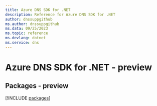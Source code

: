 ```yaml
---
title: Azure DNS SDK for .NET
description: Reference for Azure DNS SDK for .NET
author: dnssuppgithub
ms.author: dnssuppgithub
ms.data: 09/25/2023
ms.topic: reference
ms.devlang: dotnet
ms.service: dns
---
```

# Azure DNS SDK for .NET - preview
## Packages - preview
[!INCLUDE [packages](dns-index.md)]